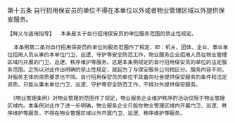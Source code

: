 第十五条  自行招用保安员的单位不得在本单位以外或者物业管理区域以外提供保安服务。

    【释义与适用指导】  本条是关于自行招用保安员的单位服务范围的禁止性规定。 

      本条例第二条对自行招用保安员的单位的服务范围作了规定，即：机关、团体、企业、事业单位招用人员从事的本单位门卫、巡逻、守护等安全防范工作，物业服务企业招用人员在物业管理区域内开展的门卫、巡逻、秩序维护等服务。这是本条例规定的自行招用保安员的单位的法定服务范围。之所以对此作出明确的禁止性规定，就起为了与保安服务公司相区分。服务内容不同，对服务主体的资质要求也不同。自行招用保安员的单位不具备向社舍提供保安服务的条件和法定资质，只能从事本单位门卫、巡逻、守护等安全防范工作，不得对外提供保安服务。 

     《物业管理条例》对物业管理的范围作了规定，物业服务企业维护秩序的活动仅限于物业管理区域内。本条例对此作了进一步明确，物业服务企业只能在物业管理区域内开展门卫、巡逻、秩序维护等服务，不得在物业管理区域以外开展门卫、巡逻、秩序维护等服务。